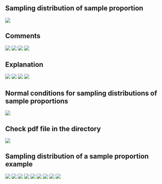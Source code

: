 ## Sampling distribution of sample proportion
![](sdss-1.png)
## Comments
![](sdss-2.png)
![](sdss-3.png)
![](sdss-4.png)
![](sdss-5.png)
## Explanation
![](sdss-6.png)
![](sdss-7.png)
![](sdss-8.png)
![](sdss-9.png)
## Normal conditions for sampling distributions of sample proportions
![](sdss-10.png)
## Check pdf file in the directory
![](sdss-11.png)
## Sampling distribution of a sample proportion example
![](sdss-12.png)
![](sdss-13.png)
![](sdss-14.png)
![](sdss-15.png)
![](sdss-16.png)
![](sdss-17.png)
![](sdss-18.png)
![](sdss-19.png)
![](sdss-20.png)
